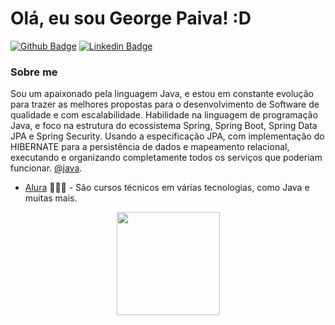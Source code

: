 # Olá, eu sou George Paiva! :D

[![Github Badge](https://img.shields.io/badge/-Github-000?style=flat-square&logo=Github&logoColor=white&link=https://github.com/GeorgePaiva)](https://github.com/GeorgePaiva)
[![Linkedin Badge](https://img.shields.io/badge/-LinkedIn-blue?style=flat-square&logo=Linkedin&logoColor=white&link=https://www.linkedin.com/in/george-paiva-264a45164/)](https://www.linkedin.com/in/george-paiva-264a45164/)

### Sobre me
Sou um apaixonado pela linguagem Java, e estou em constante evolução para trazer as melhores propostas para o desenvolvimento de Software de qualidade e com escalabilidade. Habilidade na linguagem de programação Java, e foco na estrutura do ecossistema Spring, Spring Boot, Spring Data JPA e Spring Security. Usando a especificação JPA, com implementação do HIBERNATE para a persistência de dados e mapeamento relacional, executando e organizando completamente todos os serviços que poderiam funcionar. [@java](https://www.java.com/pt-BR/).

- [Alura](https://cursos.alura.com.br/user/george-paiva15) 👨🏼‍🏫 - São cursos técnicos em várias tecnologias, como Java e muitas mais.

<p align="center">
  <a href="https://github.com/anuraghazra/github-readme-stats">
    <img
      align="center"
      height="165"
      src="https://github-readme-stats.vercel.app/api?username=georgepaiva&count_private=true&show_icons=true&custom_title=Github%20Status&hide=issues&theme=radical"
    />
  </a>
</p>
